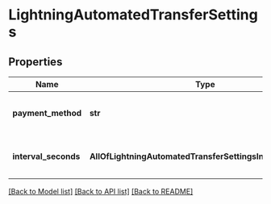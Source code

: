 # LightningAutomatedTransferSettings

## Properties
Name | Type | Description | Notes
------------ | ------------- | ------------- | -------------
**payment_method** | **str** | payment method of the payout processor | [optional] 
**interval_seconds** | **AllOfLightningAutomatedTransferSettingsIntervalSeconds** | How often should the processor run | [optional] 

[[Back to Model list]](../README.md#documentation-for-models) [[Back to API list]](../README.md#documentation-for-api-endpoints) [[Back to README]](../README.md)

